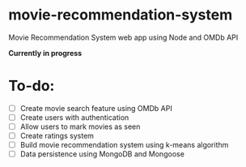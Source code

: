 # movie-recommendation-system
Movie Recommendation System web app using Node and OMDb API

**Currently in progress**

# To-do:
- [ ] Create movie search feature using OMDb API
- [ ] Create users with authentication
- [ ] Allow users to mark movies as seen
- [ ] Create ratings system
- [ ] Build movie recommendation system using k-means algorithm
- [ ] Data persistence using MongoDB and Mongoose
